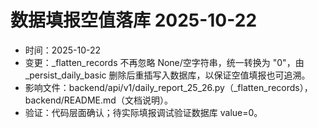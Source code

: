 # 数据填报空值落库 2025-10-22
- 时间：2025-10-22
- 变更：_flatten_records 不再忽略 None/空字符串，统一转换为 "0"，由 _persist_daily_basic 删除后重插写入数据库，以保证空值填报也可追溯。
- 影响文件：backend/api/v1/daily_report_25_26.py（_flatten_records），backend/README.md（文档说明）。
- 验证：代码层面确认；待实际填报调试验证数据库 value=0。